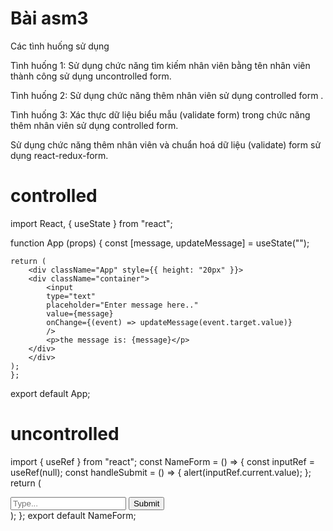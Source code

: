 # Bài asm3

Các tình huống sử dụng

Tình huống 1: Sử dụng chức năng tìm kiếm nhân viên bằng tên nhân viên thành công sử dụng uncontrolled form.

Tình huống 2: Sử dụng chức năng thêm nhân viên sử dụng controlled form .

Tình huống 3: Xác thực dữ liệu biểu mẫu (validate form) trong chức năng thêm nhân viên sử dụng controlled form.


Sử dụng chức năng thêm nhân viên và chuẩn hoá dữ liệu (validate) form sử dụng react-redux-form.

# controlled
import React, { useState } from "react";

function App (props) {
    const [message, updateMessage] = useState("");
    
    return (
        <div className="App" style={{ height: "20px" }}>
        <div className="container">
            <input
            type="text"
            placeholder="Enter message here.."
            value={message}
            onChange={(event) => updateMessage(event.target.value)}
            />
            <p>the message is: {message}</p>
        </div>
        </div>
    );
    };
export default App;

# uncontrolled

import { useRef } from "react";
    const NameForm = () => {
      const inputRef = useRef(null);
      const handleSubmit = () => {
      alert(inputRef.current.value);
      };
      return (
      <div>
        <input type="text" placeholder="Type..." ref={inputRef} />
        <button onClick={handleSubmit}>Submit</button>
      </div>
      );
    };
    export default NameForm;
